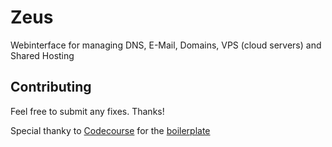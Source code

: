 # Zeus
Webinterface for managing DNS, E-Mail, Domains, VPS (cloud servers) and Shared Hosting

## Contributing
Feel free to submit any fixes. 
Thanks!

Special thanky to [Codecourse](https://codecourse.com) for the [boilerplate](https://github.com/codecourse/slender)
